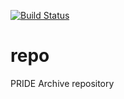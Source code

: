 [![Build Status](https://travis-ci.org/PRIDE-Archive/repo.svg)](https://travis-ci.org/PRIDE-Archive/repo)
# repo
PRIDE Archive repository
 
